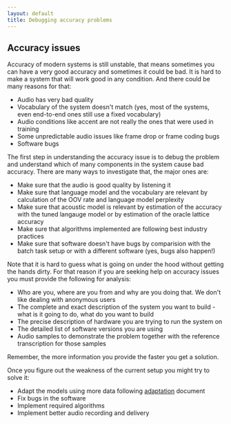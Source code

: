 ```yaml
---
layout: default
title: Debugging accuracy problems
---
```


## Accuracy issues

Accuracy of modern systems is still unstable, that means sometimes you
can have a very good accuracy and sometimes it could be bad. It is hard
to make a system that will work good in any condition. And there could be
many reasons for that:

  * Audio has very bad quality
  * Vocabulary of the system doesn't match (yes, most of the systems, even end-to-end ones still use a fixed vocabulary)
  * Audio conditions like accent are not really the ones that were used in training
  * Some unpredictable audio issues like frame drop or frame coding bugs
  * Software bugs

The first step in understanding the accuracy issue is to debug the
problem and understand which of many components in the system cause bad
accuracy. There are many ways to investigate that, the major ones are:

  * Make sure that the audio is good quality by listening it
  * Make sure that language model and the vocabulary are relevant by
    calculation of the OOV rate and language model perplexity
  * Make sure that acoustic model is relevant by estimation of the
   accuracy with the tuned langauge model or by estimation of the oracle
   lattice accuracy
  * Make sure that algorithms implemented are following best industry practices
  * Make sure that software doesn't have bugs by comparision with the
    batch task setup or with a different software (yes, bugs also happen!)

Note that it is hard to guess what is going on under the hood without
getting the hands dirty. For that reason if you are seeking help on
accuracy issues you must provide the following for analysis:

  * Who are you, where are you from and why are you doing that. We don't like dealing with anonymous users
  * The complete and exact description of the system you want to build - what is it going to do, what do you want to build
  * The precise description of hardware you are trying to run the system on
  * The detailed list of software versions you are using
  * Audio samples to demonstrate the problem together with the reference transcription for those samples

Remember, the more information you provide the faster you get a solution.

Once you figure out the weakness of the current setup you might try to solve it:

  * Adapt the models using more data following [adaptation](adaptation) document
  * Fix bugs in the software
  * Implement required algorithms
  * Implement better audio recording and delivery


